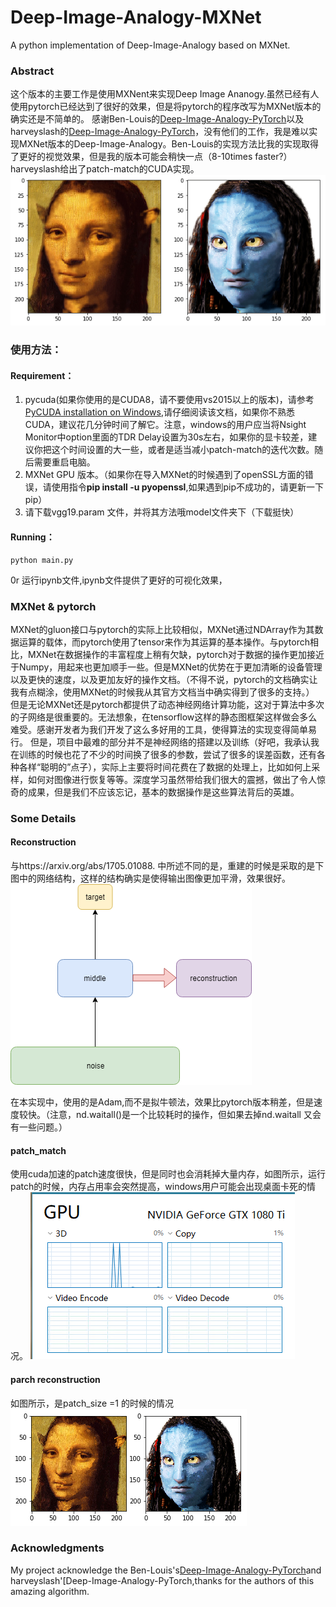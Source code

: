 # Deep-Image-Analogy-MXNet
A python implementation of Deep-Image-Analogy based on MXNet.
### Abstract
这个版本的主要工作是使用MXNent来实现Deep Image Ananogy.虽然已经有人使用pytorch已经达到了很好的效果，但是将pytorch的程序改写为MXNet版本的确实还是不简单的。
感谢Ben-Louis的[Deep-Image-Analogy-PyTorch](https://github.com/Ben-Louis/Deep-Image-Analogy-PyTorch.git)以及harveyslash的[Deep-Image-Analogy-PyTorch](https://github.com/harveyslash/Deep-Image-Analogy-PyTorch.git)，没有他们的工作，我是难以实现MXNet版本的Deep-Image-Analogy。Ben-Louis的实现方法比我的实现取得了更好的视觉效果，但是我的版本可能会稍快一点（8-10times faster?）harveyslash给出了patch-match的CUDA实现。
![](./result/result.png)

### 使用方法：
#### Requirement：
1. pycuda(如果你使用的是CUDA8，请不要使用vs2015以上的版本)，请参考[PyCUDA installation on Windows](https://github.com/drasmuss/hessianfree/wiki/PyCUDA-installation-on-Windows),请仔细阅读该文档，如果你不熟悉CUDA，建议花几分钟时间了解它。注意，windows的用户应当将Nsight Monitor中option里面的TDR Delay设置为30s左右，如果你的显卡较差，建议你把这个时间设置的大一些，或者是适当减小patch-match的迭代次数。随后需要重启电脑。
2. MXNet GPU 版本。（如果你在导入MXNet的时候遇到了openSSL方面的错误，请使用指令**pip install -u pyopenssl**,如果遇到pip不成功的，请更新一下pip）
3. 请下载vgg19.param 文件，并将其方法哦model文件夹下（下载挺快）
#### Running：
```
python main.py
```
0r
运行ipynb文件,ipynb文件提供了更好的可视化效果，
### MXNet & pytorch
MXNet的gluon接口与pytorch的实际上比较相似，MXNet通过NDArray作为其数据运算的载体，而pytorch使用了tensor来作为其运算的基本操作。与pytorch相比，MXNet在数据操作的丰富程度上稍有欠缺，pytorch对于数据的操作更加接近于Numpy，用起来也更加顺手一些。但是MXNet的优势在于更加清晰的设备管理以及更快的速度，以及更加友好的操作文档。（不得不说，pytorch的文档确实让我有点糊涂，使用MXNet的时候我从其官方文档当中确实得到了很多的支持。）
但是无论MXNet还是pytorch都提供了动态神经网络计算功能，这对于算法中多次的子网络是很重要的。无法想象，在tensorflow这样的静态图框架这样做会多么难受。感谢开发者为我们开发了这么多好用的工具，使得算法的实现变得简单易行。
但是，项目中最难的部分并不是神经网络的搭建以及训练（好吧，我承认我在训练的时候也花了不少的时间换了很多的参数，尝试了很多的误差函数，还有各种各样“聪明的”点子），实际上主要将时间花费在了数据的处理上，比如如何上采样，如何对图像进行恢复等等。深度学习虽然带给我们很大的震撼，做出了令人惊奇的成果，但是我们不应该忘记，基本的数据操作是这些算法背后的英雄。
### Some Details
#### Reconstruction
与https://arxiv.org/abs/1705.01088. 中所述不同的是，重建的时候是采取的是下图中的网络结构，这样的结构确实是使得输出图像更加平滑，效果很好。
![](./result/DIA_1.png)

 在本实现中，使用的是Adam,而不是拟牛顿法，效果比pytorch版本稍差，但是速度较快。（注意，nd.waitall()是一个比较耗时的操作，但如果去掉nd.waitall 又会有一些问题。）
#### patch_match
使用cuda加速的patch速度很快，但是同时也会消耗掉大量内存，如图所示，运行patch的时候，内存占用率会突然提高，windows用户可能会出现桌面卡死的情况。
![](./result/DIA_2.png)
#### parch reconstruction
如图所示，是patch_size =1 的时候的情况
![](./result/result_a.png)
### Acknowledgments
My project acknowledge the Ben-Louis's[Deep-Image-Analogy-PyTorch](https://github.com/Ben-Louis/Deep-Image-Analogy-PyTorch.git)and harveyslash'[Deep-Image-Analogy-PyTorch,thanks for the authors of this amazing algorithm.
